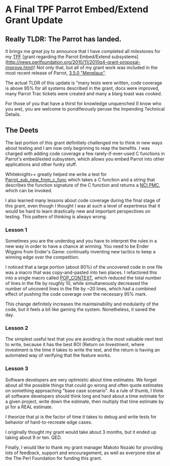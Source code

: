 # A Final TPF Parrot Embed/Extend Grant Update

## Really TLDR: The Parrot has landed.

It brings me great joy to announce that I have completed all milestones for my
[TPF](http://perlfoundation.org) [grant regarding the Parrot Embed/Extend subsystems]
(http://news.perlfoundation.org/2010/11/2010q4-grant-proposal-improve.html)!
Not only that, but all of my grant work was included in the most recent release of
Parrot, [3.5.0 "Menelaus"](http://parrot.org/news/2011/Parrot-3.5.0).

The actual TLDR of this update is "many tests were written, code coverage is
above 95% for all systems described in the grant, docs were improved, many
Parrot Trac tickets were created and many a blarg toast was cooked.

For those of you that have a thirst for knowledge unquenched (I know who you are),
you are welcome to pondiferously peruse the Impending Technical Details.

## The Deets

The last portion of this grant definitiely challenged me to think in new ways
about testing and I am now only beginning to reap the benefits. I was charged
with adding code coverage a few rarely-if-ever-used C functions in Parrot's
embed/exted subsystem, which allows you embed Parrot into other applications
and other funky stuff.

Whiteknight++ greatly helped me write a test for [Parrot_sub_new_from_c_func](https://github.com/parrot/parrot/blob/master/src/extend.c#L700) which
takes a C function and a string that describes the function signature of the C
function and returns a [NCI PMC](https://github.com/parrot/parrot/blob/master/src/pmc/nci.pmc), which can be invoked.

I also learned many lessons about code coverage during the final stage of this
grant, even though I thought I was at such a level of expertness that it would
be hard to learn drastically new and important perspectives on testing. This
pattern of thinking is always wrong.

### Lesson 1

Sometimes you are the underdog and you have to interpret the rules in a new way
in order to have a chance at winning. You need to be Ender Wiggins from Ender's
Game: continually inventing new tactics to keep a winning edge over the
competition.

I noticed that a large portion (about 80%) of the uncovered code in one file
was a macro that was copy-and-pasted into two places. I refactored this into a
single macro called [POP_CONTEXT](https://github.com/parrot/parrot/blob/master/src/extend.c#L331), which reduced the total number of lines in the file by
roughly 10, while simultaneously decreased the number of uncoverd lines in the
file by ~20 lines, which had a combined effect of pushing the code coverage
over the necessary 95% mark.

This change definitely increases the maintainability and modularity of the
code, but it feels a bit like gaming the system. Nonetheless, it saved the day.

### Lesson 2

The simplest useful test that you are avoiding is the most valuable next test to
write, because it has the best ROI (Return on Investment, where investment is the
time it takes to write the test, and the return is having an automated way of
verifying that the feature works.

### Lesson 3

Software developers are very optimistic about time estimates. We forget about all
the possible things that could go wrong and often quote estimates on something
approaching "base case scenario". As a rule of thumb, I think all software developers
should think long and hard about a time estimate for a given project, write down
the estimate, then multiply that time estimate by pi for a REAL estimate.

I theorize that pi is the factor of time it takes to debug and write tests for
behavior of hard-to-recreate edge cases.

I originally thought my grant would take about 3 months, but it ended up taking about
9 or ten. QED.

Finally, I would like to thank my grant manager Makoto Nozaki for providing
lots of feedback, support and encouragement, as well as everyone else at the
The Perl Foundation for funding this grant.
